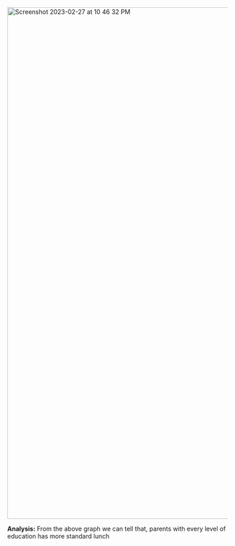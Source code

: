 <img width="1171" alt="Screenshot 2023-02-27 at 10 46 32 PM" src="https://user-images.githubusercontent.com/107339131/221756432-2988b817-0da6-4514-9888-1b792efb8bcf.png">


**Analysis:**
From the above graph we can tell that, parents with every level of education has more standard lunch

